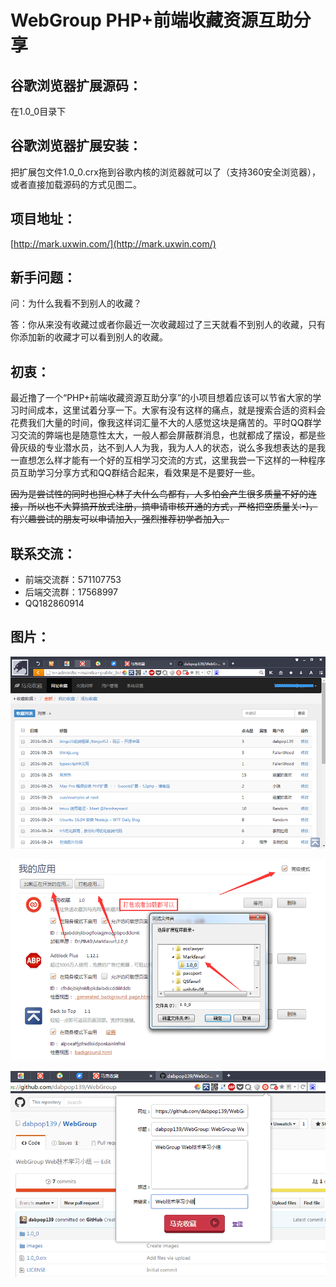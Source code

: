 # WebGroup PHP+前端收藏资源互助分享

## 谷歌浏览器扩展源码：

在1.0_0目录下

## 谷歌浏览器扩展安装：

把扩展包文件1.0_0.crx拖到谷歌内核的浏览器就可以了（支持360安全浏览器），或者直接加载源码的方式见图二。

## 项目地址：

[http://mark.uxwin.com/](http://mark.uxwin.com/)

## 新手问题：
问：为什么我看不到别人的收藏？

答：你从来没有收藏过或者你最近一次收藏超过了三天就看不到别人的收藏，只有你添加新的收藏才可以看到别人的收藏。

## 初衷：

最近撸了一个“PHP+前端收藏资源互助分享”的小项目想着应该可以节省大家的学习时间成本，这里试着分享一下。大家有没有这样的痛点，就是搜索合适的资料会花费我们大量的时间，像我这样词汇量不大的人感觉这块是痛苦的。平时QQ群学习交流的弊端也是随意性太大，一般人都会屏蔽群消息，也就都成了摆设，都是些骨灰级的专业潜水员，达不到人人为我，我为人人的状态，说么多我想表达的是我一直想怎么样才能有一个好的互相学习交流的方式，这里我尝一下这样的一种程序员互助学习分享方式和QQ群结合起来，看效果是不是要好一些。

~~因为是尝试性的同时也担心林子大什么鸟都有，人多怕会产生很多质量不好的连接，所以也不大算搞开放式注册，搞申请审核开通的方式，严格把空质量关:-)，有兴趣尝试的朋友可以申请加入，强烈推荐初学者加入。~~

## 联系交流：
- 前端交流群：571107753
- 后端交流群：17568997
- QQ182860914

## 图片：
![image](https://raw.githubusercontent.com/dabpop139/WebGroup/e2d6b46c93ac215c26964cbef9cbbc8948171023/images/0146.png)

![image](https://raw.githubusercontent.com/dabpop139/WebGroup/e2d6b46c93ac215c26964cbef9cbbc8948171023/images/1948.png)

![image](https://raw.githubusercontent.com/dabpop139/WebGroup/e2d6b46c93ac215c26964cbef9cbbc8948171023/images/1949.png)
